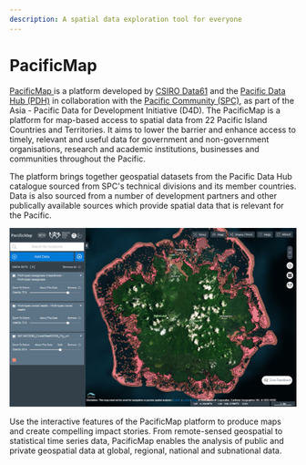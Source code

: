 ```yaml
---
description: A spatial data exploration tool for everyone
---
```


# PacificMap

[PacificMap ](https://map.pacificdata.org)is a platform developed by [CSIRO Data61](https://data61.csiro.au) and the [Pacific Data Hub \(PDH\)](https://pacificdata.org) in collaboration with the [Pacific Community \(SPC\)](https://spc.int), as part of the Asia - Pacific Data for Development Initiative \(D4D\). The PacificMap is a platform for map-based access to spatial data from 22 Pacific Island Countries and Territories. It aims to lower the barrier and enhance access to timely, relevant and useful data for government and non-government organisations, research and academic institutions, businesses and communities throughout the Pacific.

The platform brings together geospatial datasets from the Pacific Data Hub catalogue sourced from SPC's technical divisions and its member countries. Data is also sourced from a number of development partners and other publically available sources which provide spatial data that is relevant for the Pacific.

![](../.gitbook/assets/image%20%282%29.png)

Use the interactive features of the PacificMap platform to produce maps and create compelling impact stories. From remote-sensed geospatial to statistical time series data, PacificMap enables the analysis of public and private geospatial data at global, regional, national and subnational data.

